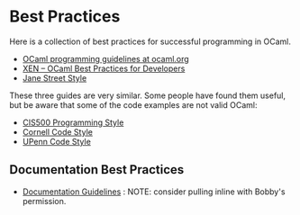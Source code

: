 # Best Practices

Here is a collection of best practices for successful programming in OCaml.

* [OCaml programming guidelines at ocaml.org](http://www.ocaml.org/learn/tutorials/guidelines.html)
* [XEN – OCaml Best Practices for Developers](http://wiki.xen.org/wiki/OCaml_Best_Practices_for_Developers) 
* [Jane Street Style](https://opensource.janestreet.com/standards/)

These three guides are very similar.  Some people have found them useful, but be aware that some of the code examples are not valid OCaml:

* [CIS500 Programming Style](https://www.seas.upenn.edu/~cis500/cis500-f06/resources/programming_style.html) 
* [Cornell Code Style](http://www.cs.cornell.edu/Courses/cs312/2001sp/style.html) 
* [UPenn Code Style](https://www.seas.upenn.edu/~cis120/current/programming_style.shtml)

<!-- This is 404'ed.  I'll write to Pyrocat101 to find out more.
Pyrocat OCaml Style Guide : https://github.com/pyrocat101/ocaml-style-guide
-->

## Documentation Best Practices

* [Documentation Guidelines](https://github.com/bobbypriambodo/ocaml-documentation-guideline) : NOTE: consider pulling inline with Bobby's permission.
